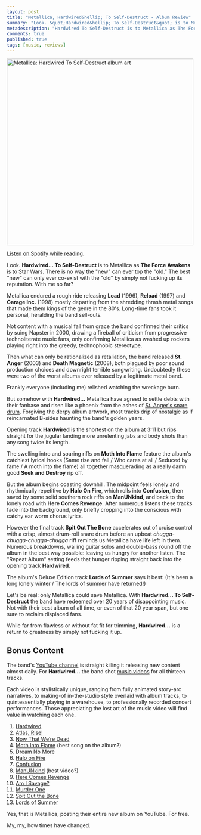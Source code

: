 ```yaml
---
layout: post
title: "Metallica, Hardwired&hellip; To Self-Destruct - Album Review"
summary: "Look. &quot;Hardwired&hellip; To Self-Destruct&quot; is to Metallica as &quot;The Force Awakens&quot; is to Star Wars. &quot;New&quot; can never top &quot;old.&quot; The best &quot;new&quot; can only ever co-exist with the &quot;old&quot; by simply not fucking up its reputation. With me so far?"
metadescription: "Hardwired To Self-Destruct is to Metallica as The Force Awakens is to Star Wars: the best new can only ever co-exist with the old by simply not fucking up its reputation. With me so far?"
comments: true
published: true
tags: [music, reviews]
---
```

<div class="image">
     <img src="/images/posts/hardwired.jpg" width="500" title="Metallica: Hardwired To Self-Destruct album art" alt="Metallica: Hardwired To Self-Destruct album art" style="max-width:100%;border:0;">
</div>

[Listen on Spotify while reading.](spotify:album:1TKCBDHIWLiqjWTxomqniD)

Look. **Hardwired&hellip; To Self-Destruct** is to Metallica as **The Force Awakens** is to Star Wars. There is no way the "new" can ever top the "old." The best "new" can only ever co-exist with the "old" by simply not fucking up its reputation. With me so far?

Metallica endured a rough ride releasing **Load** (1996), **Reload** (1997) and **Garage Inc.** (1998) mostly departing from the shredding thrash metal songs that made them kings of the genre in the 80's. Long-time fans took it personal, heralding the band sell-outs.

Not content with a musical fall from grace the band confirmed their critics by suing Napster in 2000, drawing a fireball of criticism from progressive technoliterate music fans, only confirming Metallica as washed up rockers playing right into the greedy, technophobic stereotype.

Then what can only be rationalized as retaliation, the band released **St. Anger** (2003) and **Death Magnetic** (2008), both plagued by poor sound production choices and downright terrible songwriting. Undoubtedly these were two of the worst albums ever released by a legitimate metal band.

Frankly everyone (including me) relished watching the wreckage burn.

But somehow with **Hardwired&hellip;** Metallica have agreed to settle debts with their fanbase and risen like a phoenix from the ashes of [St. Anger's snare drum](https://www.youtube.com/watch?v=Sq3eLdixvCc). Forgiving the derpy album artwork, most tracks drip of nostalgic as if reincarnated B-sides haunting the band's golden years.

Opening track **Hardwired** is the shortest on the album at 3:11 but rips straight for the jugular landing more unrelenting jabs and body shots than any song twice its length.

The swelling intro and soaring riffs on **Moth Into Flame** feature the album's catchiest lyrical hooks (Same rise and fall / Who cares at all / Seduced by fame / A moth into the flame) all together masquerading as a really damn good **Seek and Destroy** rip off.

But the album begins coasting downhill. The midpoint feels lonely and rhythmically repetitive by **Halo On Fire**, which rolls into **Confusion**, then saved by some solid southern rock riffs on **ManUNkind**, and back to the lonely road with **Here Comes Revenge**. After numerous listens these tracks fade into the background, only briefly cropping into the conscious with catchy ear worm chorus lyrics.

However the final track **Spit Out The Bone** accelerates out of cruise control with a crisp, almost drum-roll snare drum before an upbeat *chugga-chugga-chugga-chugga* riff reminds us Metallica have life left in them. Numerous breakdowns, wailing guitar solos and double-bass round off the album in the best way possible: leaving us hungry for another listen. The "Repeat Album" setting feeds that hunger ripping straight back into the opening track **Hardwired**.

The album's Deluxe Edition track **Lords of Summer** says it best: (It's been a long lonely winter / The lords of summer have returned!)

Let's be real: only Metallica could save Metallica. With **Hardwired&hellip; To Self-Destruct** the band have redeemed over 20 years of disappointing music. Not with their best album of all time, or even of that 20 year span, but one sure to reclaim displaced fans.

While far from flawless or without fat fit for trimming, **Hardwired&hellip;** is a return to greatness by simply not fucking it up.

## Bonus Content

The band's [YouTube channel](https://www.youtube.com/Metallica) is straight killing it releasing new content almost daily. For **Hardwired&hellip;** the band shot [music videos](https://www.youtube.com/watch?v=uhBHL3v4d3I&index=1&list=PLJvQXRgtxlumAHceNRk3cx3P7MZVUCdBl) for all thirteen tracks.

Each video is stylistically unique, ranging from fully animated story-arc narratives, to making-of in-the-studio style overlaid with album tracks, to quintessentially playing in a warehouse, to professionally recorded concert performances. Those appreciating the lost art of the music video will find value in watching each one.

1. [Hardwired](https://www.youtube.com/watch?v=uhBHL3v4d3I&index=1&list=PLJvQXRgtxlumAHceNRk3cx3P7MZVUCdBl)
2. [Atlas, Rise!](https://www.youtube.com/watch?v=JFAcOnhcpGA&index=2&list=PLJvQXRgtxlumAHceNRk3cx3P7MZVUCdBl)
3. [Now That We’re Dead](https://www.youtube.com/watch?v=QlF4rhAbwyc&index=3&list=PLJvQXRgtxlumAHceNRk3cx3P7MZVUCdBl)
4. [Moth Into Flame](https://www.youtube.com/watch?v=4tdKl-gTpZg&list=PLJvQXRgtxlumAHceNRk3cx3P7MZVUCdBl&index=4) (best song on the album?)
5. [Dream No More](https://www.youtube.com/watch?v=yqIQvE5R1tU&index=5&list=PLJvQXRgtxlumAHceNRk3cx3P7MZVUCdBl)
6. [Halo on Fire](https://www.youtube.com/watch?v=WbxH5S9_A3M&list=PLJvQXRgtxlumAHceNRk3cx3P7MZVUCdBl&index=6)
7. [Confusion](https://www.youtube.com/watch?v=ZChXK2rdr9M&index=7&list=PLJvQXRgtxlumAHceNRk3cx3P7MZVUCdBl)
8. [ManUNkind](https://www.youtube.com/watch?v=tUVr2xnGIEo&index=8&list=PLJvQXRgtxlumAHceNRk3cx3P7MZVUCdBl) (best video?)
9. [Here Comes Revenge](https://www.youtube.com/watch?v=FpF8Wa2yQH0&list=PLJvQXRgtxlumAHceNRk3cx3P7MZVUCdBl&index=9)
10. [Am I Savage?](https://www.youtube.com/watch?v=IkVG-qXRgfo&index=10&list=PLJvQXRgtxlumAHceNRk3cx3P7MZVUCdBl)
11. [Murder One](https://www.youtube.com/watch?v=2Mkq6GFLIsk&list=PLJvQXRgtxlumAHceNRk3cx3P7MZVUCdBl&index=11)
12. [Spit Out the Bone](https://www.youtube.com/watch?v=m46Z0-HXySo&index=12&list=PLJvQXRgtxlumAHceNRk3cx3P7MZVUCdBl)
13. [Lords of Summer](https://www.youtube.com/watch?v=zaZswCtNmEg&list=PLJvQXRgtxlumAHceNRk3cx3P7MZVUCdBl&index=13)

Yes, that is Metallica, posting their entire new album on YouTube. For free.

My, my, how times have changed.